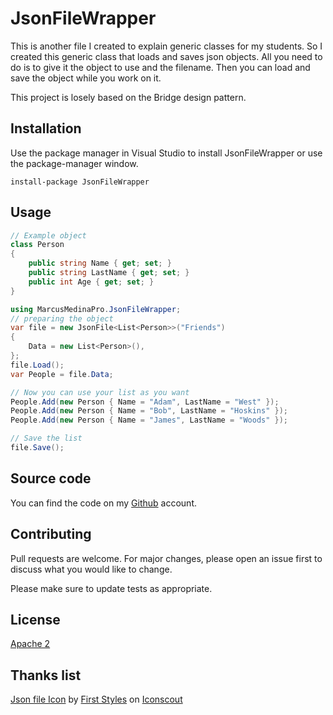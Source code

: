 # JsonFileWrapper

This is another file I created to explain generic classes for my students. So I created this generic class that loads and saves json objects. All you need to do is to give it the object to use and the filename. Then you can load and save the object while you work on it.

This project is losely based on the Bridge design pattern.

## Installation

Use the package manager in Visual Studio to install JsonFileWrapper or use the package-manager window.
```
install-package JsonFileWrapper
```

## Usage

```cs
// Example object
class Person
{
    public string Name { get; set; }
    public string LastName { get; set; }
    public int Age { get; set; }
}
```

```cs
using MarcusMedinaPro.JsonFileWrapper;
// preparing the object
var file = new JsonFile<List<Person>>("Friends")
{
    Data = new List<Person>(),
};
file.Load();
var People = file.Data;

// Now you can use your list as you want
People.Add(new Person { Name = "Adam", LastName = "West" });
People.Add(new Person { Name = "Bob", LastName = "Hoskins" });
People.Add(new Person { Name = "James", LastName = "Woods" });

// Save the list
file.Save();
```
## Source code
You can find the code on my [Github](https://github.com/MarcusMedinaPro/JsonFileWrapper) account.

## Contributing
Pull requests are welcome. For major changes, please open an issue first to discuss what you would like to change.

Please make sure to update tests as appropriate.

## License
[Apache 2](https://tldrlegal.com/license/apache-license-2.0-%28apache-2.0%29)

## Thanks list
[Json file Icon](https://iconscout.com/icons/json-file) by [First Styles](https://iconscout.com/contributors/first-styles) on [Iconscout](https://iconscout.com)